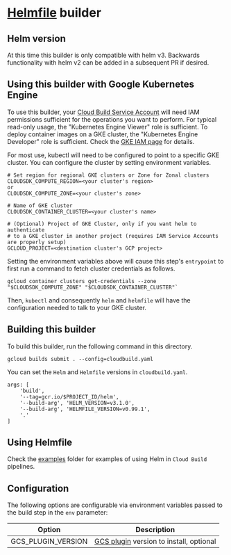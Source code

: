 # [Helmfile](https://github.com/roboll/helmfile) builder

## Helm version

At this time this builder is only compatible with helm v3. Backwards functionality with helm v2 can be added in a subsequent PR if desired.

## Using this builder with Google Kubernetes Engine

To use this builder, your
[Cloud Build Service Account](https://cloud.google.com/cloud-build/docs/securing-builds/set-service-account-permissions)
will need IAM permissions sufficient for the operations you want to perform. For
typical read-only usage, the "Kubernetes Engine Viewer" role is sufficient. To
deploy container images on a GKE cluster, the "Kubernetes Engine Developer" role
is sufficient. Check the
[GKE IAM page](https://cloud.google.com/kubernetes-engine/docs/concepts/access-control)
for details.

For most use, kubectl will need to be configured to point to a specific GKE
cluster. You can configure the cluster by setting environment variables.

    # Set region for regional GKE clusters or Zone for Zonal clusters
    CLOUDSDK_COMPUTE_REGION=<your cluster's region>
    or
    CLOUDSDK_COMPUTE_ZONE=<your cluster's zone>

    # Name of GKE cluster
    CLOUDSDK_CONTAINER_CLUSTER=<your cluster's name>

    # (Optional) Project of GKE Cluster, only if you want helm to authenticate
    # to a GKE cluster in another project (requires IAM Service Accounts are properly setup)
    GCLOUD_PROJECT=<destination cluster's GCP project>

Setting the environment variables above will cause this step's `entrypoint` to
first run a command to fetch cluster credentials as follows.

    gcloud container clusters get-credentials --zone "$CLOUDSDK_COMPUTE_ZONE" "$CLOUDSDK_CONTAINER_CLUSTER"`

Then, `kubectl` and consequently `helm` and `helmfile` will have the configuration needed to talk to your GKE cluster.

## Building this builder

To build this builder, run the following command in this directory.

    gcloud builds submit . --config=cloudbuild.yaml


You can set the `Helm` and `Helmfile` versions in `cloudbuild.yaml`.

    args: [
        'build',
        '--tag=gcr.io/$PROJECT_ID/helm',
        '--build-arg', 'HELM_VERSION=v3.1.0',
        '--build-arg', 'HELMFILE_VERSION=v0.99.1',
        '.'
    ]

## Using Helmfile


Check the [examples](examples) folder for examples of using Helm in `Cloud Build` pipelines.


## Configuration

The following options are configurable via environment variables passed to the build step in the `env` parameter:

| Option        | Description   |
| ------------- | ------------- |
| GCS_PLUGIN_VERSION | [GCS plugin](https://github.com/nouney/helm-gcs) version to install, optional |
